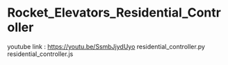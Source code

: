 # Rocket_Elevators_Residential_Controller
youtube link   :  https://youtu.be/SsmbJjydUyo
residential_controller.py
residential_controller.js
